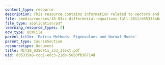 ```yaml
---
content_type: resource
description: This resource contains information related to vectors and matrices.
file: /media/courses/18-03sc-differential-equations-fall-2011/d05335a8ccc1e6c321db5860fb30714d_MIT18_03SCF11_s33_1text.pdf
file_type: application/pdf
learning_resource_types: []
ocw_type: OCWFile
parent_title: 'Matrix Methods: Eigenvalues and Normal Modes'
parent_type: CourseSection
resourcetype: Document
title: MIT18_03SCF11_s33_1text.pdf
uid: d05335a8-ccc1-e6c3-21db-5860fb30714d
---
```

